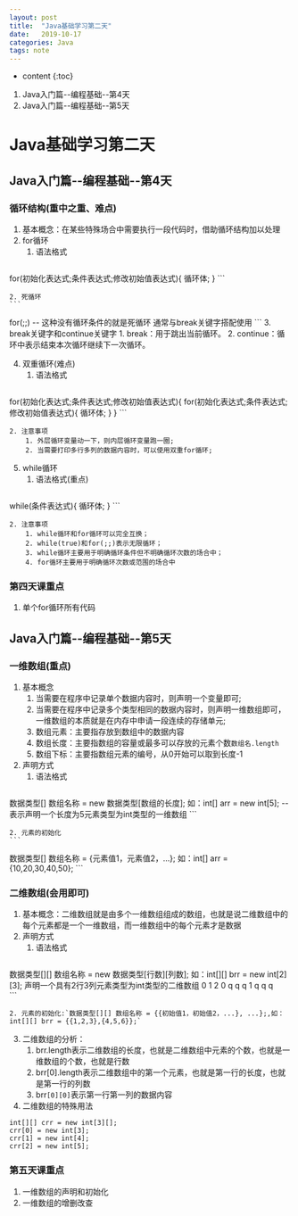 ```yaml
---
layout: post
title:  "Java基础学习第二天"
date:   2019-10-17
categories: Java
tags: note
---
```


* content
{:toc}

1. Java入门篇--编程基础--第4天
2. Java入门篇--编程基础--第5天









# Java基础学习第二天
## Java入门篇--编程基础--第4天
### 循环结构(重中之重、难点)
1. 基本概念：在某些特殊场合中需要执行一段代码时，借助循环结构加以处理
2. for循环
    1. 语法格式
    ```
for(初始化表达式;条件表达式;修改初始值表达式){
    循环体;
}
    ```

    2. 死循环
    ```
for(;;) -- 这种没有循环条件的就是死循环
通常与break关键字搭配使用
    ```
3. break关键字和continue关键字
    1. break：用于跳出当前循环。
    2. continue：循环中表示结束本次循环继续下一次循环。

4. 双重循环(难点)
    1. 语法格式
    ```
for(初始化表达式;条件表达式;修改初始值表达式){
    for(初始化表达式;条件表达式;修改初始值表达式){
        循环体;
    }
}
    ```

    2. 注意事项
        1. 外层循环变量动一下，则内层循环变量跑一圈;
        2. 当需要打印多行多列的数据内容时，可以使用双重for循环;
5. while循环
    1. 语法格式(重点)
    ```
while(条件表达式){
    循环体;
}
    ```

    2. 注意事项
        1. while循环和for循环可以完全互换；
        2. while(true)和for(;;)表示无限循环；
        3. while循环主要用于明确循环条件但不明确循环次数的场合中；
        4. for循环主要用于明确循环次数或范围的场合中

### 第四天课重点
1. 单个for循环所有代码

## Java入门篇--编程基础--第5天
### 一维数组(重点)
1. 基本概念
    1. 当需要在程序中记录单个数据内容时，则声明一个变量即可;
    2. 当需要在程序中记录多个类型相同的数据内容时，则声明一维数组即可，一维数组的本质就是在内存中申请一段连续的存储单元;
    3. 数组元素：主要指存放到数组中的数据内容
    4. 数组长度：主要指数组的容量或最多可以存放的元素个数`数组名.length`
    5. 数组下标：主要指数组元素的编号，从0开始可以取到长度-1
2. 声明方式
    1. 语法格式
    ```
数据类型[] 数组名称 = new 数据类型[数组的长度];
如：int[] arr = new int[5];  --表示声明一个长度为5元素类型为int类型的一维数组
    ```

    2. 元素的初始化
    ```
数据类型[] 数组名称 = {元素值1，元素值2，...};
如：int[] arr = {10,20,30,40,50};
    ```

### 二维数组(会用即可)
1. 基本概念：二维数组就是由多个一维数组组成的数组，也就是说二维数组中的每个元素都是一个一维数组，而一维数组中的每个元素才是数据
2. 声明方式
    1. 语法格式
    ```
数据类型[][] 数组名称 = new 数据类型[行数][列数];
如：int[][] brr = new int[2][3];
声明一个具有2行3列元素类型为int类型的二维数组
  0 1 2
0 q q q
1 q q q    
    ```

    2. 元素的初始化:`数据类型[][] 数组名称 = {{初始值1，初始值2，...}, ...};,如：int[][] brr = {{1,2,3},{4,5,6}};`

3. 二维数组的分析：
    1. brr.length表示二维数组的长度，也就是二维数组中元素的个数，也就是一维数组的个数，也就是行数
    2. brr[0].length表示二维数组中的第一个元素，也就是第一行的长度，也就是第一行的列数
    3. brr`[0][0]`表示第一行第一列的数据内容
4. 二维数组的特殊用法
```
int[][] crr = new int[3][];
crr[0] = new int[3];
crr[1] = new int[4];
crr[2] = new int[5];
```

### 第五天课重点
1. 一维数组的声明和初始化
2. 一维数组的增删改查






















